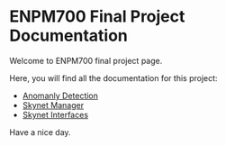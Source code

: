 # ENPM700 Final Project Documentation 

Welcome to ENPM700 final project page.  

Here, you will find all the documentation for this project:

* [Anomanly Detection](../anomaly_detection/docs/html/index.html)
* [Skynet Manager](../skynet_manager/docs/html/index.html)
* [Skynet Interfaces](../skynet_interfaces/docs/html/index.html)

Have a nice day.
